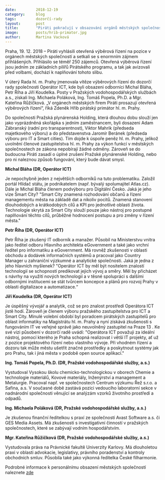 ```yaml
---
date:         2018-12-19
category:     blog
tags:         dozorčí-rady
layout:       post
title:        "Piráti pokračují v obsazování orgánů městských společností vítězi otevřených výběrových řízení"
image: 	      posts/hrib-primator.jpg
author:       Martina Vacková
---
```


Praha, 19. 12. 2018 – Piráti vyhlásili otevřená výběrová řízení na pozice v orgánech městských společností a setkali se s enormním zájmem přihlášených. Přihlásilo se téměř 250 zájemců. Otevřená výběrová řízení jsou jedním ze základních pilířů Pirátského programu, a tak jak avizovali před volbami, dochází k naplňování tohoto slibu. 

V úterý Rada hl. m. Prahy jmenovala vítěze výběrových řízení do dozorčí rady společnosti Operátor ICT, kde byli obsazeni odborníci Michal Bláha, Petr Říha a Jiří Koudelka. Posty v Pražských vodohospodářských službách a.s., získali Ing. Michaela Poláková, Ing. Tomáš Popela, Ph.D. a Mgr. Kateřina Růžičková. „V orgánech městských firem Piráti prosazují otevřená výběrových řízení“, říká Zdeněk Hřib pirátský primátor hl. m. Prahy.

Do společnosti Pražská plynárenská Holding, která dlouhou dobu slouží jen jako vyprázdněná skořápka s jedním zaměstnancem, byli dosazeni Adam Zábranský (radní pro transparentnost), Viktor Mahrik (předseda majetkového výboru) a do představenstva Jaromír Beránek (předseda výboru pro IT a Smart cities). Tím dojde k úspoře peněz hl. m. Prahy, jelikož uvolnění členové zastupitelstva hl. m. Prahy za výkon funkcí v městských společnostech ze zákona nepobírají žádné odměny. Zároveň se do budoucna Piráti zasadí o úplné zrušení Pražské plynárenské Holding, nebo pro ni naleznou způsob fungování, který bude dávat smysl. 

**Michal Bláha (DR, Operátor ICT)**

Je nepochybně jeden z největších odborníků na tuto problematiku. Založil portál Hlídač státu, je podnikatelem (např. bývalý spolumajitel Atlas.cz). Dále je Michal Bláha členem podvýboru pro Digitální Česko. Jaká je jeho vize Smart City? "Smart City znamená rozhodování občanů a řízení managementu města na základě dat a nikoliv pocitů. Znamená stanovení dlouhodobých a krátkodobých cílů a KPI pro jednotlivé oblasti života. Technologie skrytá za Smart City slouží pouze jako nástroj pro postupné naplňování těchto cílů, průběžné hodnocení postupu a pro změny v řízení města."

**Petr Říha (DR, Operátor ICT)**

Petr Říha je zkušený IT odborník a manažer.  Působil na Ministerstvu vnitra jako ředitel odboru Hlavního architekta eGovernment a také jako vrchní ředitel pro informatiku a eGovernment. Má rovněž zkušenosti v oblasti obchodu a dodávek informačních systémů a pracoval jako Country Manager u zahraniční výzkumné a analytické společnosti. Jaká je jedna z jeho hlavních myšlenek? "Operátor ICT by měl být nositelem znalostí technologií se schopností predikovat jejich vývoj a směry. Měl by přicházet s návrhy na využití nových technologií a v těsné spolupráci s dalšími odbornými institucemi se stát tvůrcem koncepce a plánů pro rozvoj Prahy v oblasti digitalizace a automatizace.“

**Jiří Koudelka (DR, Operátor ICT)**

Je úspěšný vývojář a analytik, což se pro znalost prostředí Operátora ICT jistě hodí. Zároveň je členem výboru pražského zastupitelstva pro ICT a Smart City. Minulé volební období byl poradcem pirátských zastupitelů pro oblast informatiky na Magistrátu hl. m. Prahy a nyní získává zkušenosti s fungováním IT ve veřejné správě jako neuvolněný zastupitel na Praze 13 . Ke své vizi působení v dozorčí radě uvádí: "Operátora ICT považuji za ideální nástroj, pomocí kterého je Praha schopná realizovat i větší IT projekty, ať už z pozice projektového řízení nebo vlastního vývoje. Při vhodném řízení a dozoru tak může městu ušetřit značné prostředky a poskytnout systémy jak pro Prahu, tak i jiná města v podobě open source aplikací."

**Ing. Tomáš Popela, Ph.D. (DR, Pražské vodohospodářské služby, a.s.)**

Vystudoval Vysokou školu chemicko-technologickou v oborech Chemie a technologie materiálů, Kovové materiály, Inženýrství a management a Metalurgie. Pracoval např. ve společnostech Centrum výzkumu Řež s.r.o. a Safina, a.s. V současné době zastává pozici vedoucího laboratorní sekce v nadnárodní společnosti věnující se analýzám vzorků životního prostředí a odpadů.

**Ing. Michaela Poláková (DR, Pražské vodohospodářské služby, a.s.)**

Je zkušenou finanční ředitelkou s praxí ze společností Avast Software a.s. či  GES Media Assets. Má zkušenosti s investigativní činností v pražských společnostech, které se zabývají vodním hospodářstvím.

**Mgr. Kateřina Růžičková (DR, Pražské vodohospodářské služby, a.s.)**

Vystudovala práva na Právnické fakultě Univerzity Karlovy. Má dlouholetou praxi v oblasti advokacie, legislativy, právního poradenství a kontroly obchodních smluv. Působila také jako výkonná ředitelka České filharmonie.


Podrobné informace k personálnímu obsazení městských společností naleznete [zde](https://docs.google.com/spreadsheets/d/1PZKXV6MfGcrHAiNv1ttiImsA6oUjNnAcLRl56_RUSoE/edit?fbclid=IwAR0QlL_HpyZqqnRfgD_MV7rJr4MJrCrfG44hNT31fF18AC6lf0Q_4yaYW5M#gid=0)


